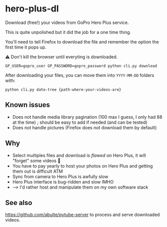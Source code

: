 # hero-plus-dl

Download (free!) your videos from GoPro Hero Plus service.

This is quite unpolished but it did the job for a one time thing.

You'll need to tell Firefox to download the file and remember the option the first time it pops up.

:warning: Don't kill the browser until everyting is downloaded.

```shell
GP_USER=gopro_user GP_PASSWORD=gopro_password python cli.py download
```

After downloading your files, you can move them into `YYYY-MM-DD` folders with:

```shell
python cli.py date-tree {path-where-your-videos-are}
```

## Known issues

- Does not handle media library pagination (100 max I guess, I only had 88 at the time) ; should be easy to add if needed (and can be tested)
- Does not handle pictures (Firefox does not download them by default)

## Why

- Select multiples files and download is _flawed_ on Hero Plus, it will "forget" some videos :facepalm:
- You have to pay yearly to host your photos on Hero Plus and getting them out is difficult ATM
- Sync from camera to Hero Plus is awfully slow
- Hero Plus interface is bug-ridden and slow IMHO
- —> I'd rather host and manipulate them on my own software stack

## See also

https://github.com/abulte/pytube-server to process and serve downloaded videos.
